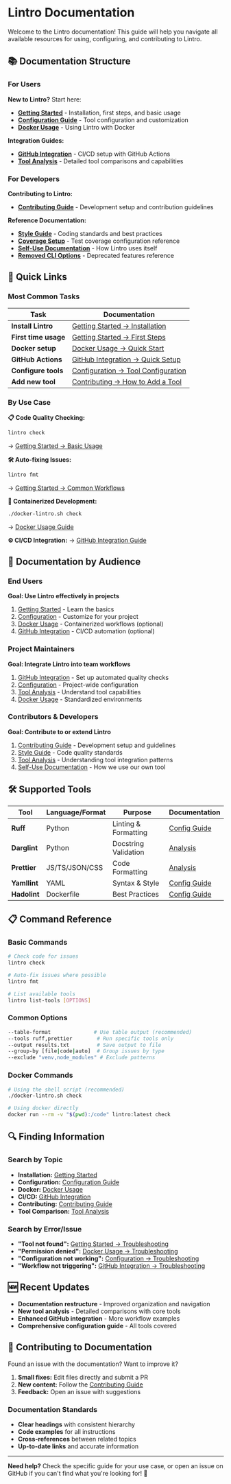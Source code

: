 # Lintro Documentation

Welcome to the Lintro documentation! This guide will help you navigate all available resources for using, configuring, and contributing to Lintro.

## 📚 Documentation Structure

### For Users

**New to Lintro?** Start here:

- **[Getting Started](getting-started.md)** - Installation, first steps, and basic usage
- **[Configuration Guide](configuration.md)** - Tool configuration and customization
- **[Docker Usage](docker.md)** - Using Lintro with Docker

**Integration Guides:**

- **[GitHub Integration](github-integration.md)** - CI/CD setup with GitHub Actions
- **[Tool Analysis](tool-analysis/)** - Detailed tool comparisons and capabilities

### For Developers

**Contributing to Lintro:**

- **[Contributing Guide](contributing.md)** - Development setup and contribution guidelines

**Reference Documentation:**

- **[Style Guide](style-guide.md)** - Coding standards and best practices
- **[Coverage Setup](coverage-setup.md)** - Test coverage configuration reference
- **[Self-Use Documentation](lintro-self-use.md)** - How Lintro uses itself
- **[Removed CLI Options](removed_cli_options.md)** - Deprecated features reference

## 🚀 Quick Links

### Most Common Tasks

| Task                 | Documentation                                                             |
| -------------------- | ------------------------------------------------------------------------- |
| **Install Lintro**   | [Getting Started → Installation](getting-started.md#installation)         |
| **First time usage** | [Getting Started → First Steps](getting-started.md#first-steps)           |
| **Docker setup**     | [Docker Usage → Quick Start](docker.md#quick-start)                       |
| **GitHub Actions**   | [GitHub Integration → Quick Setup](github-integration.md#quick-setup)     |
| **Configure tools**  | [Configuration → Tool Configuration](configuration.md#tool-configuration) |
| **Add new tool**     | [Contributing → How to Add a Tool](contributing.md#how-to-add-a-new-tool) |

### By Use Case

**📋 Code Quality Checking:**

```bash
lintro check
```

→ [Getting Started → Basic Usage](getting-started.md#basic-usage)

**🛠️ Auto-fixing Issues:**

```bash
lintro fmt
```

→ [Getting Started → Common Workflows](getting-started.md#common-workflows)

**🐳 Containerized Development:**

```bash
./docker-lintro.sh check
```

→ [Docker Usage Guide](docker.md)

**⚙️ CI/CD Integration:**
→ [GitHub Integration Guide](github-integration.md)

## 📖 Documentation by Audience

### End Users

**Goal: Use Lintro effectively in projects**

1. [Getting Started](getting-started.md) - Learn the basics
2. [Configuration](configuration.md) - Customize for your project
3. [Docker Usage](docker.md) - Containerized workflows (optional)
4. [GitHub Integration](github-integration.md) - CI/CD automation (optional)

### Project Maintainers

**Goal: Integrate Lintro into team workflows**

1. [GitHub Integration](github-integration.md) - Set up automated quality checks
2. [Configuration](configuration.md) - Project-wide configuration
3. [Tool Analysis](tool-analysis/) - Understand tool capabilities
4. [Docker Usage](docker.md) - Standardized environments

### Contributors & Developers

**Goal: Contribute to or extend Lintro**

1. [Contributing Guide](contributing.md) - Development setup and guidelines
2. [Style Guide](style-guide.md) - Code quality standards
3. [Tool Analysis](tool-analysis/) - Understanding tool integration patterns
4. [Self-Use Documentation](lintro-self-use.md) - How we use our own tool

## 🛠️ Supported Tools

| Tool         | Language/Format | Purpose              | Documentation                                           |
| ------------ | --------------- | -------------------- | ------------------------------------------------------- |
| **Ruff**     | Python          | Linting & Formatting | [Config Guide](configuration.md#ruff-configuration)     |
| **Darglint** | Python          | Docstring Validation | [Analysis](tool-analysis/darglint-analysis.md)          |
| **Prettier** | JS/TS/JSON/CSS  | Code Formatting      | [Analysis](tool-analysis/prettier-analysis.md)          |
| **Yamllint** | YAML            | Syntax & Style       | [Config Guide](configuration.md#yamllint-configuration) |
| **Hadolint** | Dockerfile      | Best Practices       | [Config Guide](configuration.md#hadolint-configuration) |

## 📋 Command Reference

### Basic Commands

```bash
# Check code for issues
lintro check

# Auto-fix issues where possible
lintro fmt

# List available tools
lintro list-tools [OPTIONS]
```

### Common Options

```bash
--table-format              # Use table output (recommended)
--tools ruff,prettier        # Run specific tools only
--output results.txt         # Save output to file
--group-by [file|code|auto]  # Group issues by type
--exclude "venv,node_modules" # Exclude patterns
```

### Docker Commands

```bash
# Using the shell script (recommended)
./docker-lintro.sh check

# Using docker directly
docker run --rm -v "$(pwd):/code" lintro:latest check
```

## 🔍 Finding Information

### Search by Topic

- **Installation:** [Getting Started](getting-started.md#installation)
- **Configuration:** [Configuration Guide](configuration.md)
- **Docker:** [Docker Usage](docker.md)
- **CI/CD:** [GitHub Integration](github-integration.md)
- **Contributing:** [Contributing Guide](contributing.md)
- **Tool Comparison:** [Tool Analysis](tool-analysis/)

### Search by Error/Issue

- **"Tool not found":** [Getting Started → Troubleshooting](getting-started.md#troubleshooting)
- **"Permission denied":** [Docker Usage → Troubleshooting](docker.md#troubleshooting)
- **"Configuration not working":** [Configuration → Troubleshooting](configuration.md#troubleshooting-configuration)
- **"Workflow not triggering":** [GitHub Integration → Troubleshooting](github-integration.md#troubleshooting)

## 🆕 Recent Updates

- **Documentation restructure** - Improved organization and navigation
- **New tool analysis** - Detailed comparisons with core tools
- **Enhanced GitHub integration** - More workflow examples
- **Comprehensive configuration guide** - All tools covered

## 🤝 Contributing to Documentation

Found an issue with the documentation? Want to improve it?

1. **Small fixes:** Edit files directly and submit a PR
2. **New content:** Follow the [Contributing Guide](contributing.md)
3. **Feedback:** Open an issue with suggestions

### Documentation Standards

- **Clear headings** with consistent hierarchy
- **Code examples** for all instructions
- **Cross-references** between related topics
- **Up-to-date links** and accurate information

---

**Need help?** Check the specific guide for your use case, or open an issue on GitHub if you can't find what you're looking for! 🚀

